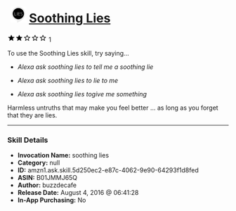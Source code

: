 # &nbsp;<img src="skill_icon" alt="Soothing Lies icon" width="36"> [Soothing Lies](http://alexa.amazon.com/#skills/amzn1.ask.skill.5d250ec2-e87c-4062-9e90-64293f1d8fed)
![2 stars](../../images/ic_star_black_18dp_1x.png)![2 stars](../../images/ic_star_black_18dp_1x.png)![2 stars](../../images/ic_star_border_black_18dp_1x.png)![2 stars](../../images/ic_star_border_black_18dp_1x.png)![2 stars](../../images/ic_star_border_black_18dp_1x.png) 1

To use the Soothing Lies skill, try saying...

* *Alexa ask soothing lies to tell me a soothing lie*

* *Alexa ask soothing lies to lie to me*

* *Alexa ask soothing lies togive me something*

Harmless untruths that may make you feel better ... as long as you forget that they are lies.

***

### Skill Details

* **Invocation Name:** soothing lies
* **Category:** null
* **ID:** amzn1.ask.skill.5d250ec2-e87c-4062-9e90-64293f1d8fed
* **ASIN:** B01JMMJ65Q
* **Author:** buzzdecafe
* **Release Date:** August 4, 2016 @ 06:41:28
* **In-App Purchasing:** No
